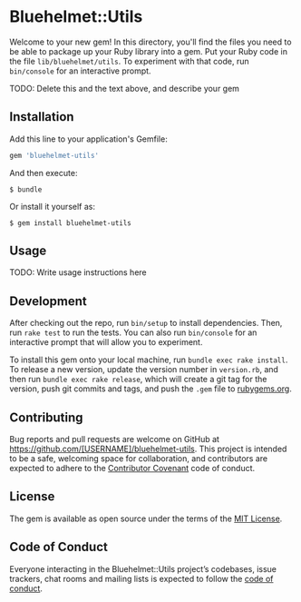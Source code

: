 # Bluehelmet::Utils

Welcome to your new gem! In this directory, you'll find the files you need to be able to package up your Ruby library into a gem. Put your Ruby code in the file `lib/bluehelmet/utils`. To experiment with that code, run `bin/console` for an interactive prompt.

TODO: Delete this and the text above, and describe your gem

## Installation

Add this line to your application's Gemfile:

```ruby
gem 'bluehelmet-utils'
```

And then execute:

    $ bundle

Or install it yourself as:

    $ gem install bluehelmet-utils

## Usage

TODO: Write usage instructions here

## Development

After checking out the repo, run `bin/setup` to install dependencies. Then, run `rake test` to run the tests. You can also run `bin/console` for an interactive prompt that will allow you to experiment.

To install this gem onto your local machine, run `bundle exec rake install`. To release a new version, update the version number in `version.rb`, and then run `bundle exec rake release`, which will create a git tag for the version, push git commits and tags, and push the `.gem` file to [rubygems.org](https://rubygems.org).

## Contributing

Bug reports and pull requests are welcome on GitHub at https://github.com/[USERNAME]/bluehelmet-utils. This project is intended to be a safe, welcoming space for collaboration, and contributors are expected to adhere to the [Contributor Covenant](http://contributor-covenant.org) code of conduct.

## License

The gem is available as open source under the terms of the [MIT License](https://opensource.org/licenses/MIT).

## Code of Conduct

Everyone interacting in the Bluehelmet::Utils project’s codebases, issue trackers, chat rooms and mailing lists is expected to follow the [code of conduct](https://github.com/[USERNAME]/bluehelmet-utils/blob/master/CODE_OF_CONDUCT.md).
